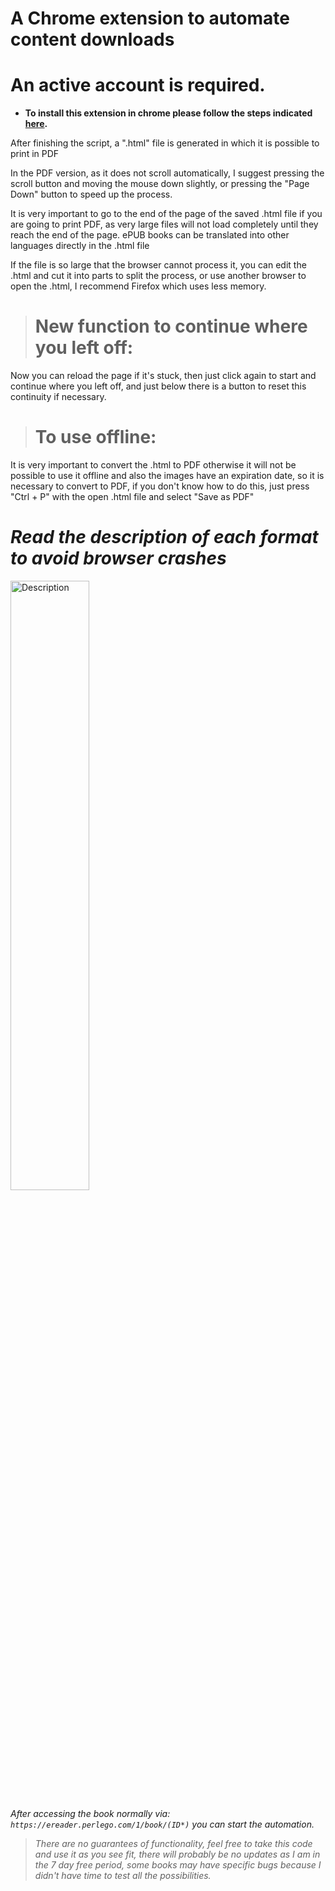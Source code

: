 # A Chrome extension to automate content downloads

# An active account is required.

-  **To install this extension in chrome please follow the steps indicated [here](https://dev.to/ben/how-to-install-chrome-extensions-manually-from-github-1612).**

After finishing the script, a ".html" file is generated in which it is possible to print in PDF

In the PDF version, as it does not scroll automatically, I suggest pressing the scroll button and moving the mouse down slightly, or pressing the "Page Down" button to speed up the process.

It is very important to go to the end of the page of the saved .html file if you are going to print PDF, as very large files will not load completely until they reach the end of the page. ePUB books can be translated into other languages directly in the .html file

If the file is so large that the browser cannot process it, you can edit the .html and cut it into parts to split the process, or use another browser to open the .html, I recommend Firefox which uses less memory.

> # New function to continue where you left off:
Now you can reload the page if it's stuck, then just click again to start and continue where you left off, and just below there is a button to reset this continuity if necessary.

> # To use offline:
It is very important to convert the .html to PDF otherwise it will not be possible to use it offline and also the images have an expiration date, so it is necessary to convert to PDF, if you don't know how to do this, just press "Ctrl + P" with the open .html file and select "Save as PDF"

# *Read the description of each format to avoid browser crashes*
<p align="start">
<img src="https://github.com/GladistonXD/perlego-download/assets/50533550/bfed5fbc-2122-4ab8-b948-e64619ad9b7d" alt="Description" width="50%" height="50%"/>
</p>

*After accessing the book normally via: `https://ereader.perlego.com/1/book/(ID*)` you can start the automation.*

>*There are no guarantees of functionality, feel free to take this code and use it as you see fit, there will probably be no updates as I am in the 7 day free period, some books may have specific bugs because I didn't have time to test all the possibilities.*
